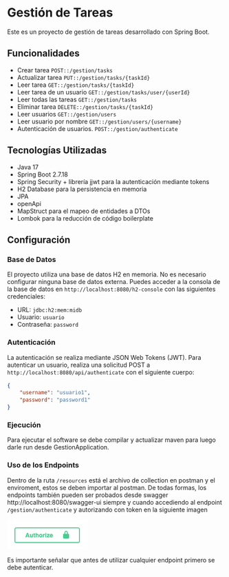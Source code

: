 # Gestión de Tareas

Este es un proyecto de gestión de tareas desarrollado con Spring Boot.

## Funcionalidades

- Crear tarea `POST::/gestion/tasks`
- Actualizar tarea `PUT::/gestion/tasks/{taskId}`
- Leer tarea `GET::/gestion/tasks/{taskId}`
- Leer tarea de un usuario `GET::/gestion/tasks/user/{userId}`
- Leer todas las tareas `GET::/gestion/tasks`
- Eliminar tarea `DELETE::/gestion/tasks/{taskId}`
- Leer usuarios `GET::/gestion/users`
- Leer usuario por nombre `GET::/gestion/users/{username}`
- Autenticación de usuarios. `POST::/gestion/authenticate`

## Tecnologías Utilizadas

- Java 17
- Spring Boot 2.7.18
- Spring Security + librería jjwt para la autenticación mediante tokens
- H2 Database para la persistencia en memoria
- JPA
- openApi
- MapStruct para el mapeo de entidades a DTOs
- Lombok para la reducción de código boilerplate

## Configuración

### Base de Datos

El proyecto utiliza una base de datos H2 en memoria. No es necesario configurar ninguna base de datos externa. Puedes acceder a la consola de la base de datos en `http://localhost:8080/h2-console` con las siguientes credenciales:

- URL: `jdbc:h2:mem:midb`
- Usuario: `usuario`
- Contraseña: `password`

### Autenticación

La autenticación se realiza mediante JSON Web Tokens (JWT). Para autenticar un usuario, realiza una solicitud POST a `http://localhost:8080/api/authenticate` con el siguiente cuerpo:

```json
{
    "username": "usuario1",
    "password": "password1"
}
```
### Ejecución

Para ejecutar el software se debe compilar y actualizar maven para luego darle run desde GestionApplication.

### Uso de los Endpoints
 
Dentro de la ruta `/resources` está el archivo de collection en postman y el enviroment, estos se deben importar al postman.
De todas formas, los endpoints también pueden ser probados desde swagger http://localhost:8080/swagger-ui siempre y cuando accediendo 
al endpoint `/gestion/authenticate` y autorizando con token en la siguiente imagen


![img.png](src/main/resources/img.png)

Es importante señalar que antes de utilizar cualquier endpoint primero se debe autenticar.